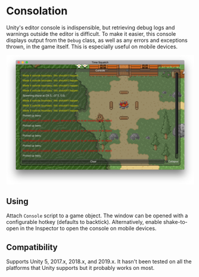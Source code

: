 # Consolation

Unity's editor console is indispensible, but retrieving debug logs and warnings
outside the editor is difficult. To make it easier, this console displays
output from the `Debug` class, as well as any errors and exceptions thrown, in
the game itself. This is especially useful on mobile devices.

![Screenshot](Documentation~/preview.png)

## Using

Attach `Console` script to a game object. The window can be opened with a
configurable hotkey (defaults to backtick). Alternatively, enable shake-to-open
in the Inspector to open the console on mobile devices.

## Compatibility

Supports Unity 5, 2017.x, 2018.x, and 2019.x. It hasn't been tested on all the
platforms that Unity supports but it probably works on most.
